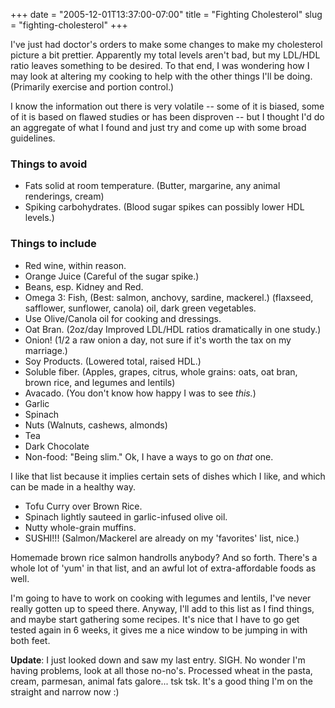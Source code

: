 +++
date = "2005-12-01T13:37:00-07:00"
title = "Fighting Cholesterol"
slug = "fighting-cholesterol"
+++


I've just had doctor's orders to make some changes to make my cholesterol picture a bit prettier. Apparently my total levels aren't bad, but my LDL/HDL ratio leaves something to be desired. To that end, I was wondering how I may look at altering my cooking to help with the other things I'll be doing. (Primarily exercise and portion control.)

I know the information out there is very volatile -- some of it is biased, some of it is based on flawed studies or has been disproven -- but I thought I'd do an aggregate of what I found and just try and come up with some broad guidelines.

### Things to avoid

* Fats solid at room temperature. (Butter, margarine, any animal renderings, cream)
* Spiking carbohydrates. (Blood sugar spikes can possibly lower HDL levels.)

### Things to include

* Red wine, within reason.
* Orange Juice (Careful of the sugar spike.)
* Beans, esp. Kidney and Red.
* Omega 3: Fish, (Best: salmon, anchovy, sardine, mackerel.) (flaxseed, safflower, sunflower, canola) oil, dark green vegetables.
* Use Olive/Canola oil for cooking and dressings.
* Oat Bran. (2oz/day Improved LDL/HDL ratios dramatically in one study.)
* Onion! (1/2 a raw onion a day, not sure if it's worth the tax on my marriage.)
* Soy Products. (Lowered total, raised HDL.)
* Soluble fiber. (Apples, grapes, citrus, whole grains: oats, oat bran, brown rice, and legumes and lentils)
* Avacado. (You don't know how happy I was to see _this._)
* Garlic
* Spinach
* Nuts (Walnuts, cashews, almonds)
* Tea
* Dark Chocolate
* Non-food: "Being slim." Ok, I have a ways to go on _that_ one.

I like that list because it implies certain sets of dishes which I like, and which can be made in a healthy way.

* Tofu Curry over Brown Rice.
* Spinach lightly sauteed in garlic-infused olive oil.
* Nutty whole-grain muffins.
* SUSHI!!! (Salmon/Mackerel are already on my 'favorites' list, nice.)

Homemade brown rice salmon handrolls anybody?
And so forth. There's a whole lot of 'yum' in that list, and an awful lot of extra-affordable foods as well.

I'm going to have to work on cooking with legumes and lentils, I've never really gotten up to speed there. Anyway, I'll add to this list as I find things, and maybe start gathering some recipes. It's nice that I have to go get tested again in 6 weeks, it gives me a nice window to be jumping in with both feet.

**Update**: I just looked down and saw my last entry. SIGH. No wonder I'm having problems, look at all those no-no's. Processed wheat in the pasta, cream, parmesan, animal fats galore... tsk tsk. It's a good thing I'm on the straight and narrow now :)
